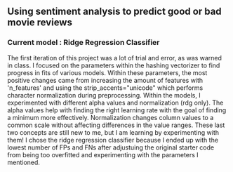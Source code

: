 ## Using sentiment analysis to predict good or bad movie reviews
### Current model : Ridge Regression Classifier

The first iteration of this project was a lot of trial and error, as was warned in class. I focused on the parameters within the hashing vectorizer to find progress in fits of various models. Within these parameters, the most positive changes came from increasing the amount of features with 'n_features' and using the strip_accents="unicode" which performs character normalization during preprocessing. Within the models, I experimented with different alpha values and normalization (rdg only). The alpha values help with finding the right learning rate with the goal of finding a minimum more effectively. Normalization changes column values to a common scale without affecting differences in the value ranges. These last two concepts are still new to me, but I am learning by experimenting with them! I chose the ridge regression classifier because I ended up with the lowest number of FPs and FNs after adjustuing the original starter code from being too overfitted and experimenting with the parameters I mentioned.
